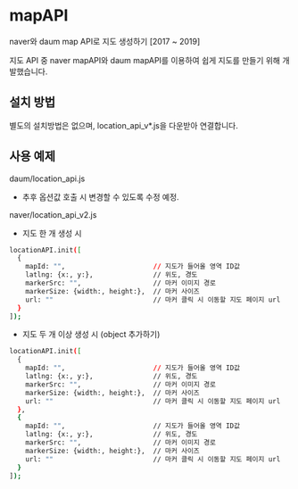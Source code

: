 # mapAPI
naver와 daum map API로 지도 생성하기 [2017 ~ 2019]

지도 API 중 naver mapAPI와 daum mapAPI를 이용하여 쉽게 지도를 만들기 위해 개발했습니다.


## 설치 방법
별도의 설치방법은 없으며, location_api_v*.js을 다운받아 연결합니다.


## 사용 예제
daum/location_api.js
- 추후 옵션값 호출 시 변경할 수 있도록 수정 예정.

naver/location_api_v2.js
- 지도 한 개 생성 시
```sh
locationAPI.init([
  {
    mapId: "",                      // 지도가 들어올 영역 ID값
    latlng: {x:, y:},               // 위도, 경도
    markerSrc: "",                  // 마커 이미지 경로
    markerSize: {width:, height:},  // 마커 사이즈
    url: ""                         // 마커 클릭 시 이동할 지도 페이지 url
  }
]);
```
- 지도 두 개 이상 생성 시 (object 추가하기)
```sh
locationAPI.init([
  {
    mapId: "",                      // 지도가 들어올 영역 ID값
    latlng: {x:, y:},               // 위도, 경도
    markerSrc: "",                  // 마커 이미지 경로
    markerSize: {width:, height:},  // 마커 사이즈
    url: ""                         // 마커 클릭 시 이동할 지도 페이지 url
  },
  {
    mapId: "",                      // 지도가 들어올 영역 ID값
    latlng: {x:, y:},               // 위도, 경도
    markerSrc: "",                  // 마커 이미지 경로
    markerSize: {width:, height:},  // 마커 사이즈
    url: ""                         // 마커 클릭 시 이동할 지도 페이지 url
  }
]);
```


